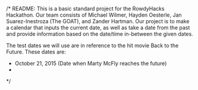 /*
README: This is a basic standard project for the RowdyHacks Hackathon.
Our team consists of Michael Wilmer, Hayden Oesterle, Jan Suarez-Inestroza (The GOAT), and Zander Hartman.
Our project is to make a calendar that inputs the current date, as well as take a date from the past and provide information based on the date/time in-between the given dates.

The test dates we will use are in reference to the hit movie Back to the Future. These dates are:
- October 21, 2015 (Date when Marty McFly reaches the future)
- 
*/
